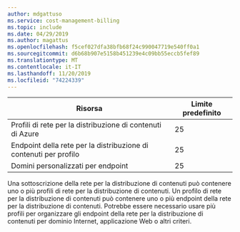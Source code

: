 ```yaml
---
author: mdgattuso
ms.service: cost-management-billing
ms.topic: include
ms.date: 04/29/2019
ms.author: magattus
ms.openlocfilehash: f5cef027dfa38bfb68f24c990047719e540ff0a1
ms.sourcegitcommit: d6b68b907e5158b451239e4c09bb55eccb5fef89
ms.translationtype: MT
ms.contentlocale: it-IT
ms.lasthandoff: 11/20/2019
ms.locfileid: "74224339"
---
```

| Risorsa | Limite predefinito |
| --- | --- |
| Profili di rete per la distribuzione di contenuti di Azure |25 |
| Endpoint della rete per la distribuzione di contenuti per profilo |25 |
| Domini personalizzati per endpoint |25 |

Una sottoscrizione della rete per la distribuzione di contenuti può contenere uno o più profili di rete per la distribuzione di contenuti. Un profilo di rete per la distribuzione di contenuti può contenere uno o più endpoint della rete per la distribuzione di contenuti. Potrebbe essere necessario usare più profili per organizzare gli endpoint della rete per la distribuzione di contenuti per dominio Internet, applicazione Web o altri criteri. 



